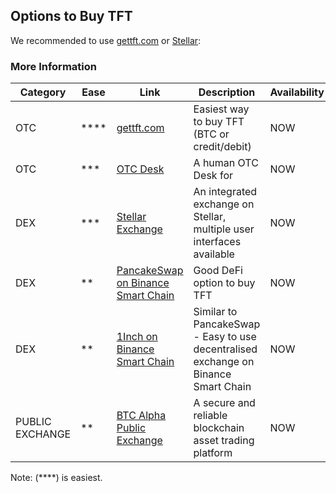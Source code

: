 ## Options to Buy TFT

We recommended to use [gettft.com](https://gettft.com/) or [Stellar](tft_stellar_dex):

### More Information

| Category        | Ease  | Link                                                   | Description                                                                        | Availability |
| --------------- | ----- | ------------------------------------------------------ | ---------------------------------------------------------------------------------- | ------------ |
| OTC              | ****  | [gettft.com](https://gettft.com/) | Easiest way to buy TFT (BTC or credit/debit)                     | NOW          |
| OTC               | ***  | [OTC Desk](tft_otc) | A human OTC Desk for                    | NOW          |
| DEX             | ***     | [Stellar Exchange](tft_stellar_dex)                    | An integrated exchange on Stellar, multiple user interfaces available                                                  | NOW          |
| DEX | **   | [PancakeSwap on Binance Smart Chain](tft_binance_defi) | Good DeFi option to buy TFT                    | NOW          |
| DEX | **   | [1Inch on Binance Smart Chain](tft_1inch)              | Similar to PancakeSwap - Easy to use decentralised exchange on Binance Smart Chain | NOW          |
| PUBLIC EXCHANGE | **    | [BTC Alpha Public Exchange](tft_btc_alpha)             | A secure and reliable blockchain asset trading platform                            | NOW          |

Note: (****) is easiest.

<!-- | THREEFOLD       | ***** | [GET TFT WEB](https://gettft.com)                      | Easiest way how to buy TFT                                                         | NOW          | -->
